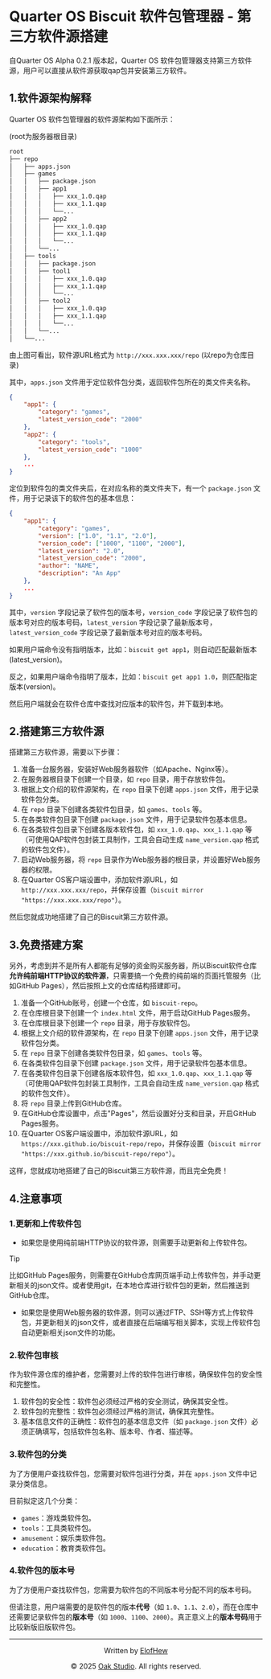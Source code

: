 # Quarter OS Biscuit 软件包管理器 - 第三方软件源搭建

自Quarter OS Alpha 0.2.1 版本起，Quarter OS 软件包管理器支持第三方软件源，用户可以直接从软件源获取qap包并安装第三方软件。

## 1.软件源架构解释

Quarter OS 软件包管理器的软件源架构如下面所示：

(root为服务器根目录)

```txt
root
├── repo
│   ├── apps.json
│   ├── games
│   │   ├── package.json
│   │   ├── app1
│   │   │   ├── xxx_1.0.qap
│   │   │   ├── xxx_1.1.qap
│   │   │   └──...
│   │   ├── app2
│   │   │   ├── xxx_1.0.qap
│   │   │   ├── xxx_1.1.qap
│   │   │   └──...
│   │   └──...
│   ├── tools
│   │   ├── package.json
│   │   ├── tool1
│   │   │   ├── xxx_1.0.qap
│   │   │   ├── xxx_1.1.qap
│   │   │   └──...
│   │   ├── tool2
│   │   │   ├── xxx_1.0.qap
│   │   │   ├── xxx_1.1.qap
│   │   │   └──...
│   │   └──...
│   └──...
```

由上图可看出，软件源URL格式为 `http://xxx.xxx.xxx/repo` (以repo为仓库目录)

其中，`apps.json` 文件用于定位软件包分类，返回软件包所在的类文件夹名称。

```json
{
    "app1": {
        "category": "games", 
        "latest_version_code": "2000"
    },
    "app2": {
        "category": "tools", 
        "latest_version_code": "1000"
    },
    ...
}
```

定位到软件包的类文件夹后，在对应名称的类文件夹下，有一个 `package.json` 文件，用于记录该下的软件包的基本信息：

```json
{
    "app1": {
        "category": "games",
        "version": ["1.0", "1.1", "2.0"],
        "version_code": ["1000", "1100", "2000"],
        "latest_version": "2.0",
        "latest_version_code": "2000",
        "author": "NAME",
        "description": "An App"
    },
    ...
}
```

其中，`version` 字段记录了软件包的版本号，`version_code` 字段记录了软件包的版本号对应的版本号码，`latest_version` 字段记录了最新版本号，`latest_version_code` 字段记录了最新版本号对应的版本号码。

如果用户端命令没有指明版本，比如：`biscuit get app1`，则自动匹配最新版本(latest_version)。

反之，如果用户端命令指明了版本，比如：`biscuit get app1 1.0`，则匹配指定版本(version)。

然后用户端就会在软件仓库中查找对应版本的软件包，并下载到本地。

## 2.搭建第三方软件源

搭建第三方软件源，需要以下步骤：

1. 准备一台服务器，安装好Web服务器软件（如Apache、Nginx等）。
2. 在服务器根目录下创建一个目录，如 `repo` 目录，用于存放软件包。
3. 根据上文介绍的软件源架构，在 `repo` 目录下创建 `apps.json` 文件，用于记录软件包分类。
4. 在 `repo` 目录下创建各类软件包目录，如 `games`、`tools` 等。
5. 在各类软件包目录下创建 `package.json` 文件，用于记录软件包基本信息。
6. 在各类软件包目录下创建各版本软件包，如 `xxx_1.0.qap`、`xxx_1.1.qap` 等（可使用QAP软件包封装工具制作，工具会自动生成 `name_version.qap` 格式的软件包文件）。
7. 启动Web服务器，将 `repo` 目录作为Web服务器的根目录，并设置好Web服务器的权限。
8. 在Quarter OS客户端设置中，添加软件源URL，如 `http://xxx.xxx.xxx/repo`，并保存设置（`biscuit mirror "https://xxx.xxx.xxx/repo"`）。

然后您就成功地搭建了自己的Biscuit第三方软件源。

## 3.免费搭建方案

另外，考虑到并不是所有人都能有足够的资金购买服务器，所以Biscuit软件仓库**允许纯前端HTTP协议的软件源**，只需要搞一个免费的纯前端的页面托管服务（比如GitHub Pages），然后按照上文的仓库结构搭建即可。

1. 准备一个GitHub账号，创建一个仓库，如 `biscuit-repo`。
2. 在仓库根目录下创建一个 `index.html` 文件，用于启动GitHub Pages服务。
3. 在仓库根目录下创建一个 `repo` 目录，用于存放软件包。
4. 根据上文介绍的软件源架构，在 `repo` 目录下创建 `apps.json` 文件，用于记录软件包分类。
5. 在 `repo` 目录下创建各类软件包目录，如 `games`、`tools` 等。
6. 在各类软件包目录下创建 `package.json` 文件，用于记录软件包基本信息。
7. 在各类软件包目录下创建各版本软件包，如 `xxx_1.0.qap`、`xxx_1.1.qap` 等（可使用QAP软件包封装工具制作，工具会自动生成 `name_version.qap` 格式的软件包文件）。
8. 将 `repo` 目录上传到GitHub仓库。
9. 在GitHub仓库设置中，点击"Pages"，然后设置好分支和目录，开启GitHub Pages服务。
10. 在Quarter OS客户端设置中，添加软件源URL，如 `https://xxx.github.io/biscuit-repo/repo`，并保存设置（`biscuit mirror "https://xxx.github.io/biscuit-repo/repo"`）。

这样，您就成功地搭建了自己的Biscuit第三方软件源，而且完全免费！

## 4.注意事项

### 1.更新和上传软件包

- 如果您是使用纯前端HTTP协议的软件源，则需要手动更新和上传软件包。

> [!TIP]
> 比如GitHub Pages服务，则需要在GitHub仓库网页端手动上传软件包，并手动更新相关的json文件。或者使用git，在本地仓库进行软件包的更新，然后推送到GitHub仓库。

- 如果您是使用Web服务器的软件源，则可以通过FTP、SSH等方式上传软件包，并更新相关的json文件，或者直接在后端编写相关脚本，实现上传软件包自动更新相关json文件的功能。

### 2.软件包审核

作为软件源仓库的维护者，您需要对上传的软件包进行审核，确保软件包的安全性和完整性。

1. 软件包的安全性：软件包必须经过严格的安全测试，确保其安全性。
2. 软件包的完整性：软件包必须经过严格的测试，确保其完整性。
3. 基本信息文件的正确性：软件包的基本信息文件（如 `package.json` 文件）必须正确填写，包括软件包名称、版本号、作者、描述等。

### 3.软件包的分类

为了方便用户查找软件包，您需要对软件包进行分类，并在 `apps.json` 文件中记录分类信息。

目前拟定这几个分类：

- `games`：游戏类软件包。
- `tools`：工具类软件包。
- `amusement`：娱乐类软件包。
- `education`：教育类软件包。

### 4.软件包的版本号

为了方便用户查找软件包，您需要为软件包的不同版本号分配不同的版本号码。

但请注意，用户端需要的是软件包的版本**代号**（如 `1.0`、`1.1`、`2.0`），而在仓库中还需要记录软件包的**版本号**（如 `1000`、`1100`、`2000`）。真正意义上的**版本号码**用于比较新版旧版软件包。

---

<div align="center">

Written by [ElofHew](https://github.com/ElofHew)

&copy; 2025 [Oak Studio](https://os.drevan.xyz/). All rights reserved.

</div>